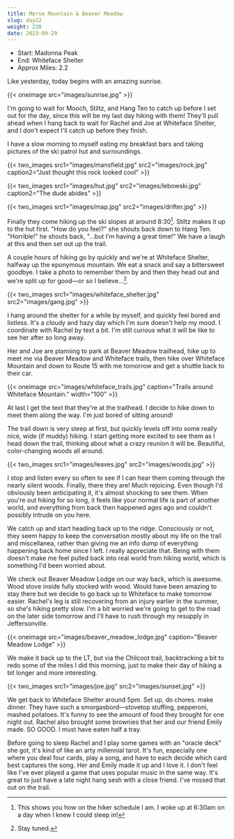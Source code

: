 ```yaml
---
title: Morse Mountain & Beaver Meadow
slug: day22
weight: 220
date: 2023-09-29
---
```


- Start: Madonna Peak
- End: Whiteface Shelter
- Approx Miles: 2.2

Like yesterday, today begins with an amazing sunrise.

{{< oneimage src="images/sunrise.jpg" >}}

I'm going to wait for Mooch, Stiltz, and Hang Ten to catch up before I set out for the day, since this will be my last day hiking with them! They'll pull ahead when I hang back to wait for Rachel and Joe at Whiteface Shelter, and I don't expect I'll catch up before they finish.

I have a slow morning to myself eating my breakfast bars and taking pictures of the ski patrol hut and surroundings.

{{< two_images src1="images/mansfield.jpg"  src2="images/rock.jpg" caption2="Just thought this rock looked cool" >}}

{{< two_images src1="images/hut.jpg" src2="images/lebowski.jpg" caption2="The dude abides" >}}

{{< two_images src1="images/map.jpg" src2="images/drifter.jpg" >}}

Finally they come hiking up the ski slopes at around 8:30[^1]. Stiltz makes it up to the hut first. "How do you feel?" she shouts back down to Hang Ten. "Horrible!" he shouts back, "...but I'm having a great time!" We have a laugh at this and then set out up the trail.

A couple hours of hiking go by quickly and we're at Whiteface Shelter, halfway up the eponymous mountain. We eat a snack and say a bittersweet goodbye. I take a photo to remember them by and then they head out and we're split up for good—or so I believe...[^2].

{{< two_images src1="images/whiteface_shelter.jpg" src2="images/gang.jpg" >}}

I hang around the shelter for a while by myself, and quickly feel bored and listless. It's a cloudy and hazy day which I'm sure doesn't help my mood. I coordinate with Rachel by text a bit. I'm still curious what it will be like to see her after so long away.

Her and Joe are planning to park at Beaver Meadow trailhead, hike up to meet me via Beaver Meadow and Whiteface trails, then hike over Whiteface Mountain and down to Route 15 with me tomorrow and get a shuttle back to their car.

{{< oneimage src="images/whiteface_trails.jpg" caption="Trails around Whiteface Mountain." width="100" >}}

At last I get the text that they're at the trailhead. I decide to hike down to meet them along the way. I'm just bored of sitting around!

The trail down is very steep at first, but quickly levels off into some really nice, wide (if muddy) hiking. I start getting more excited to see them as I head down the trail, thinking about what a crazy reunion it will be. Beautiful, color-changing woods all around.

{{< two_images src1="images/leaves.jpg" src2="images/woods.jpg" >}}

I stop and listen every so often to see if I can hear them coming through the nearly silent woods. Finally, there they are! Much rejoicing. Even though I'd obviously been anticipating it, it's almost shocking to see them. When you're out hiking for so long, it feels like your normal life is part of another world, and everything from back then happened ages ago and couldn't possibly intrude on you here.

We catch up and start heading back up to the ridge. Consciously or not, they seem happy to keep the conversation mostly about my life on the trail and miscellanea, rather than giving me an info dump of everything happening back home since I left. I really appreciate that. Being with them doesn't make me feel pulled back into real world from hiking world, which is something I'd been worried about.

We check out Beaver Meadow Lodge on our way back, which is awesome. Wood stove inside fully stocked with wood. Would have been amazing to stay there but we decide to go back up to Whiteface to make tomorrow easier. Rachel's leg is still recovering from an injury earlier in the summer, so she's hiking pretty slow. I'm a bit worried we're going to get to the road on the later side tomorrow and I'll have to rush through my resupply in Jeffersonville.

{{< oneimage src="images/beaver_meadow_lodge.jpg" caption="Beaver Meadow Lodge" >}}

We make it back up to the LT, but via the Chilcoot trail, backtracking a bit to redo some of the miles I did this morning, just to make their day of hiking a bit longer and more interesting.

{{< two_images src1="images/joe.jpg" src2="images/sunset.jpg" >}}

We get back to Whiteface Shelter around 5pm. Set up, do chores. make dinner. They have such a smorgasbord—stovetop stuffing, pepperoni, mashed potatoes. It's funny to see the amount of food they brought for one night out. Rachel also brought some brownies that her and our friend Emily made. SO GOOD. I must have eaten half a tray.

Before going to sleep Rachel and I play some games with an "oracle deck" she got, it's kind of like an arty millennial tarot. It's fun, especially one where you deal four cards, play a song, and have to each decide which card best captures the song. Her and Emily made it up and I love it. I don't feel like I've ever played a game that uses popular music in the same way. It's great to just have a late night hang sesh with a close friend. I've missed that out on the trail.


[^1]: This shows you how on the hiker schedule I am. I woke up at 6:30am on a day when I knew I could sleep in!
[^2]: Stay tuned.
